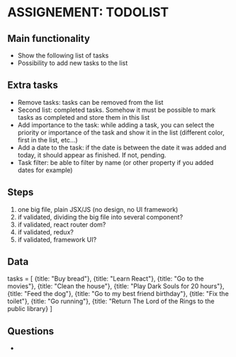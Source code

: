# ASSIGNEMENT: TODOLIST

## Main functionality

- Show the following list of tasks
- Possibility to add new tasks to the list

## Extra tasks

- Remove tasks: tasks can be removed from the list
- Second list: completed tasks. Somehow it must be possible to mark tasks as completed and store them in this list
- Add importance to the task: while adding a task, you can select the priority or importance of the task and show it in the list (different color, first in the list, etc...)
- Add a date to the task: if the date is between the date it was added and today, it should appear as finished. If not, pending.
- Task filter: be able to filter by name (or other property if you added dates for example)

## Steps

1. one big file, plain JSX/JS (no design, no UI framework)
2. if validated, dividing the big file into several component?
3. if validated, react router dom?
4. if validated, redux?
5. if validated, framework UI?

## Data

tasks = [
{title: "Buy bread"},
{title: "Learn React"},
{title: "Go to the movies"},
{title: "Clean the house"},
{title: "Play Dark Souls for 20 hours"},
{title: "Feed the dog"},
{title: "Go to my best friend birthday"},
{title: "Fix the toilet"},
{title: "Go running"},
{title: "Return The Lord of the Rings to the public library}
]

## Questions

-

